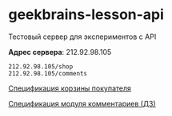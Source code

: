 # geekbrains-lesson-api
Тестовый сервер для экспериментов с API

**Адрес сервера**: 212.92.98.105

```
212.92.98.105/shop
212.92.98.105/comments
```

[Спецификация корзины покупателя](../shop_api_doc.md)

[Спецификация модуля комментариев (ДЗ)](../comments_api_doc.md)
